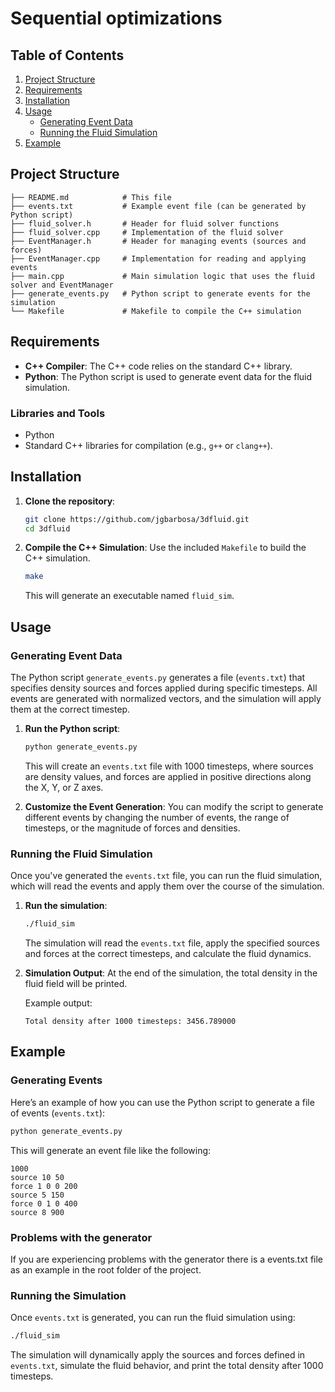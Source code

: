 # Sequential optimizations

## Table of Contents

1. [Project Structure](#project-structure)
2. [Requirements](#requirements)
3. [Installation](#installation)
4. [Usage](#usage)
   - [Generating Event Data](#generating-event-data)
   - [Running the Fluid Simulation](#running-the-fluid-simulation)
5. [Example](#example)

## Project Structure

```
├── README.md            # This file
├── events.txt           # Example event file (can be generated by Python script)
├── fluid_solver.h       # Header for fluid solver functions
├── fluid_solver.cpp     # Implementation of the fluid solver
├── EventManager.h       # Header for managing events (sources and forces)
├── EventManager.cpp     # Implementation for reading and applying events
├── main.cpp             # Main simulation logic that uses the fluid solver and EventManager
├── generate_events.py   # Python script to generate events for the simulation
└── Makefile             # Makefile to compile the C++ simulation
```

## Requirements

- **C++ Compiler**: The C++ code relies on the standard C++ library.
- **Python**: The Python script is used to generate event data for the fluid simulation.

### Libraries and Tools
- Python
- Standard C++ libraries for compilation (e.g., `g++` or `clang++`).

## Installation

1. **Clone the repository**:
    ```bash
    git clone https://github.com/jgbarbosa/3dfluid.git
    cd 3dfluid
    ```

2. **Compile the C++ Simulation**:
    Use the included `Makefile` to build the C++ simulation.
    ```bash
    make
    ```

    This will generate an executable named `fluid_sim`.

## Usage

### Generating Event Data

The Python script `generate_events.py` generates a file (`events.txt`) that specifies density sources and forces applied during specific timesteps. All events are generated with normalized vectors, and the simulation will apply them at the correct timestep.

1. **Run the Python script**:
    ```bash
    python generate_events.py
    ```

    This will create an `events.txt` file with 1000 timesteps, where sources are density values, and forces are applied in positive directions along the X, Y, or Z axes.

2. **Customize the Event Generation**:
    You can modify the script to generate different events by changing the number of events, the range of timesteps, or the magnitude of forces and densities.

### Running the Fluid Simulation

Once you've generated the `events.txt` file, you can run the fluid simulation, which will read the events and apply them over the course of the simulation.

1. **Run the simulation**:
    ```bash
    ./fluid_sim
    ```

    The simulation will read the `events.txt` file, apply the specified sources and forces at the correct timesteps, and calculate the fluid dynamics.

2. **Simulation Output**:
    At the end of the simulation, the total density in the fluid field will be printed.

    Example output:
    ```
    Total density after 1000 timesteps: 3456.789000
    ```

## Example

### Generating Events

Here’s an example of how you can use the Python script to generate a file of events (`events.txt`):

```bash
python generate_events.py
```

This will generate an event file like the following:

```
1000
source 10 50
force 1 0 0 200
source 5 150
force 0 1 0 400
source 8 900
```

### Problems with the generator
If you are experiencing problems with the generator there is a events.txt file as an example in the root folder of the project.

### Running the Simulation

Once `events.txt` is generated, you can run the fluid simulation using:

```bash
./fluid_sim
```

The simulation will dynamically apply the sources and forces defined in `events.txt`, simulate the fluid behavior, and print the total density after 1000 timesteps.

